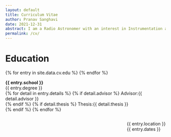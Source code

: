 ```yaml
---
layout: default
title: Curriculum Vitae
author: Pranav Sanghavi
date: 2021-12-31
abstract: I am a Radio Astronomer with an interest in Instrumentation and VLBI. I am currently completing my PhD at West Virginia University. My goal is to strive towards acquiring end-to-end experitise from analog chains to digital pipelines. I would like to build to telescopes to uncover the secrets of Fast Radio Bursts and Cosmology.
permalink: /cv/
---
```


<div>
 <h1 id = "edu"> Education </h1>
    <div>
      {% for entry in site.data.cv.edu %}
        <p style='float: left'>
          <b>
            {{ entry.school }}
          </b>
          <br>
            {{ entry.degree }}
          <br>
          {% for detail in entry.details %}
            {% if detail.advisor %}
              Advisor:{{ detail.advisor }}<br>
            {% endif %}
            {% if detail.thesis %}
              Thesis:{{ detail.thesis }}<br>
            {% endif %}
          {% endfor %}
        </p>
        <p style='float: right'>
            {{ entry.location }}
            <br>
            {{ entry.dates }}
        </p>
      {% endfor %}
    </div>

</div>
